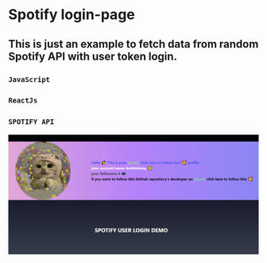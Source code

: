 # Spotify login-page
## This is just an example to fetch data from random Spotify API with user token login.
### `JavaScript`
### `ReactJs`
### `SPOTIFY API`

![CHEESE!](images/demo.png)
